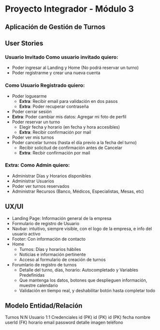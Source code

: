 # Proyecto Integrador - Módulo 3

## Aplicación de Gestión de Turnos

## User Stories

### Usuario Invitado Como usuario invitado quiero:

- Poder ingresar al Landing y Home (No podrá reservar un turno)
- Poder registrarme y crear una nueva cuenta

### Como Usuario Registrado quiero:

- Poder loguearme
  - **Extra**: Recibir email para validación en dos pasos
  - **Extra**: Poder recuperar contraseña
- Poder cerrar sesión
- **Extra**: Poder cambiar mis datos: Agregar mi foto de perfil
- Poder reservar un turno
  - Elegir fecha y horario (en fecha y hora accesibles)
  - **Extra**: Recibir confirmación por mail
- Poder ver mis turnos
- Poder cancelar turnos (hasta el día previo a la fecha del turno)
  - Recibir solicitud de confirmación antes de Cancelar
  - **Extra**: Recbir confirmación por mail

### **Extra**: Como Admin quiero:

- Administrar Días y Horarios disponibles
- Administrar Usuarios
- Poder ver turnos reservados
- Administrar Recursos (Banco, Médicos, Especialistas, Mesas, etc)

## UX/UI

- Landing Page: Información general de la empresa
- Formulario de registro de Usuario
- Navbar: intuitivo, siempre visible, con el logo de la empresa, e info del usuario activo
- Footer: Con información de contacto
- Home
  - Turnos: Días y horarios hábiles
  - Noticias e información pertinente
  - Acceso al formulario de creación de turnos
- Forumlario de registro de turnos
  - Detalle del turno, días, horario: Autocompletado y Variables Predefinidas
  - Que mantenga los datos, botones que desplieguen información, muestre calendario
  - Validación en tiempo real, y deshabilitar botón hasta completar todo

## Modelo Entidad/Relación

Turnos N:N Usuario 1:1 Credenciales
id (PK) id (PK) id (PK)
fecha nombre userId (FK)
horario email password
detalle imagen
teléfono
